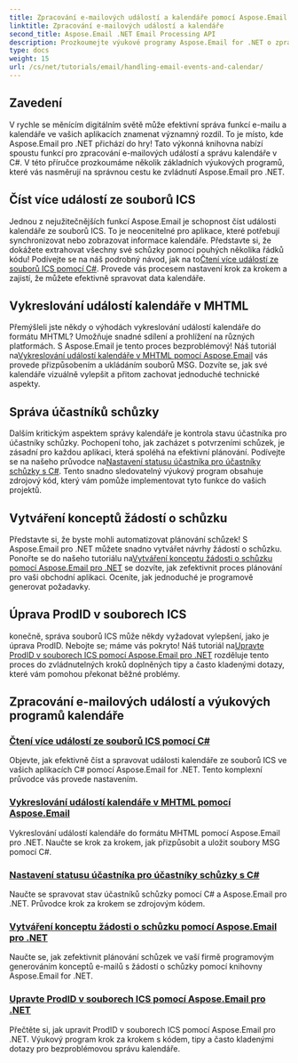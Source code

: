 ```yaml
---
title: Zpracování e-mailových událostí a kalendáře pomocí Aspose.Email pro .NET
linktitle: Zpracování e-mailových událostí a kalendáře
second_title: Aspose.Email .NET Email Processing API
description: Prozkoumejte výukové programy Aspose.Email for .NET o zpracování e-mailových událostí a správě kalendáře. Naučte se techniky, jak efektivně vylepšit vaše C# aplikace.
type: docs
weight: 15
url: /cs/net/tutorials/email/handling-email-events-and-calendar/
---
```

## Zavedení

V rychle se měnícím digitálním světě může efektivní správa funkcí e-mailu a kalendáře ve vašich aplikacích znamenat významný rozdíl. To je místo, kde Aspose.Email pro .NET přichází do hry! Tato výkonná knihovna nabízí spoustu funkcí pro zpracování e-mailových událostí a správu kalendáře v C#. V této příručce prozkoumáme několik základních výukových programů, které vás nasměrují na správnou cestu ke zvládnutí Aspose.Email pro .NET.

## Číst více událostí ze souborů ICS

Jednou z nejužitečnějších funkcí Aspose.Email je schopnost číst události kalendáře ze souborů ICS. To je neocenitelné pro aplikace, které potřebují synchronizovat nebo zobrazovat informace kalendáře. Představte si, že dokážete extrahovat všechny své schůzky pomocí pouhých několika řádků kódu! Podívejte se na náš podrobný návod, jak na to[Čtení více událostí ze souborů ICS pomocí C#](./read-multiple-events-from-ics-files-with-csharp/). Provede vás procesem nastavení krok za krokem a zajistí, že můžete efektivně spravovat data kalendáře. 

## Vykreslování událostí kalendáře v MHTML 

 Přemýšleli jste někdy o výhodách vykreslování událostí kalendáře do formátu MHTML? Umožňuje snadné sdílení a prohlížení na různých platformách. S Aspose.Email je tento proces bezproblémový! Náš tutoriál na[Vykreslování událostí kalendáře v MHTML pomocí Aspose.Email](./render-calendar-events-in-mhtml/) vás provede přizpůsobením a ukládáním souborů MSG. Dozvíte se, jak své kalendáře vizuálně vylepšit a přitom zachovat jednoduché technické aspekty.

## Správa účastníků schůzky

Dalším kritickým aspektem správy kalendáře je kontrola stavu účastníka pro účastníky schůzky. Pochopení toho, jak zacházet s potvrzeními schůzek, je zásadní pro každou aplikaci, která spoléhá na efektivní plánování. Podívejte se na našeho průvodce na[Nastavení statusu účastníka pro účastníky schůzky s C#](./setting-participant-status-for-appointment-attendees/). Tento snadno sledovatelný výukový program obsahuje zdrojový kód, který vám pomůže implementovat tyto funkce do vašich projektů.

## Vytváření konceptů žádostí o schůzku 

 Představte si, že byste mohli automatizovat plánování schůzek! S Aspose.Email pro .NET můžete snadno vytvářet návrhy žádostí o schůzku. Ponořte se do našeho tutoriálu na[Vytváření konceptu žádosti o schůzku pomocí Aspose.Email pro .NET](./creating-draft-appointment-request/) se dozvíte, jak zefektivnit proces plánování pro vaši obchodní aplikaci. Oceníte, jak jednoduché je programově generovat požadavky.

## Úprava ProdID v souborech ICS 

 konečně, správa souborů ICS může někdy vyžadovat vylepšení, jako je úprava ProdID. Nebojte se; máme vás pokryto! Náš tutoriál na[Upravte ProdID v souborech ICS pomocí Aspose.Email pro .NET](./modify-prodid-in-ics-files/) rozděluje tento proces do zvládnutelných kroků doplněných tipy a často kladenými dotazy, které vám pomohou překonat běžné problémy.

## Zpracování e-mailových událostí a výukových programů kalendáře
### [Čtení více událostí ze souborů ICS pomocí C#](./read-multiple-events-from-ics-files-with-csharp/)
Objevte, jak efektivně číst a spravovat události kalendáře ze souborů ICS ve vašich aplikacích C# pomocí Aspose.Email for .NET. Tento komplexní průvodce vás provede nastavením.
### [Vykreslování událostí kalendáře v MHTML pomocí Aspose.Email](./render-calendar-events-in-mhtml/)
Vykreslování událostí kalendáře do formátu MHTML pomocí Aspose.Email pro .NET. Naučte se krok za krokem, jak přizpůsobit a uložit soubory MSG pomocí C#.
### [Nastavení statusu účastníka pro účastníky schůzky s C#](./setting-participant-status-for-appointment-attendees/)
Naučte se spravovat stav účastníků schůzky pomocí C# a Aspose.Email pro .NET. Průvodce krok za krokem se zdrojovým kódem.
### [Vytváření konceptu žádosti o schůzku pomocí Aspose.Email pro .NET](./creating-draft-appointment-request/)
Naučte se, jak zefektivnit plánování schůzek ve vaší firmě programovým generováním konceptů e-mailů s žádostí o schůzky pomocí knihovny Aspose.Email for .NET.
### [Upravte ProdID v souborech ICS pomocí Aspose.Email pro .NET](./modify-prodid-in-ics-files/)
Přečtěte si, jak upravit ProdID v souborech ICS pomocí Aspose.Email pro .NET. Výukový program krok za krokem s kódem, tipy a často kladenými dotazy pro bezproblémovou správu kalendáře.